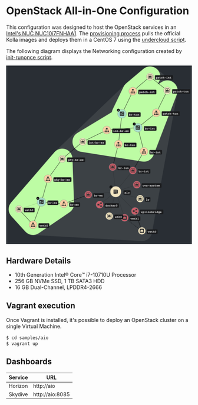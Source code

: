 # OpenStack All-in-One Configuration

This configuration was designed to host the OpenStack services in an
[Intel's NUC NUC10i7FNHAA1][1]. The [provisioning process](../../install.sh)
pulls the official Kolla images and deploys them in a CentOS 7 using the 
[undercloud script](../../undercloud.sh).

The following diagram displays the Networking configuration created
by [init-runonce script][2].

![Diagram](../../doc/img/skydive_aio.png)

## Hardware Details

* 10th Generation Intel® Core™ i7-10710U Processor
* 256 GB NVMe SSD, 1 TB SATA3 HDD
* 16 GB Dual-Channel, LPDDR4-2666

## Vagrant execution

Once Vagrant is installed, it's possible to deploy an OpenStack
cluster on a single Virtual Machine.

    $ cd samples/aio
    $ vagrant up

## Dashboards

| Service | URL             |
|---------|-----------------|
| Horizon | http://aio      |
| Skydive | http://aio:8085 |

[1]: https://www.intel.com/content/www/us/en/products/docs/boards-kits/nuc/nuc-family-overview.html
[2]: https://github.com/openstack/kolla-ansible/blob/9.0.1/tools/init-runonce

